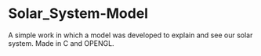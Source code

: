 # Solar_System-Model
A simple work in which a model was developed to explain and see our solar system. Made in C and OPENGL.
